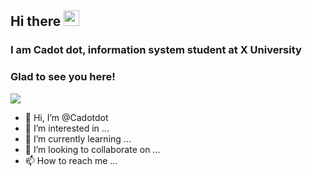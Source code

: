 <!-- welcome message -->
 <h2>Hi there <img src="https://media.giphy.com/media/hvRJCLFzcasrR4ia7z/giphy.gif" width="25px"></h2>
 <h3> I am Cadot dot, information system student at X University </h3>
 <h3>Glad to see you here!</h3>

<!-- retro visitor counter -->
  ![](https://komarev.com/ghpvc/?username=AlbertusAlanMehetabel&color=58a4b0&label=VIEWS)

- 👋 Hi, I’m @Cadotdot
- 👀 I’m interested in ...
- 🌱 I’m currently learning ...
- 💞️ I’m looking to collaborate on ...
- 📫 How to reach me ...

<!---
Cadotdot/Cadotdot is a ✨ special ✨ repository because its `README.md` (this file) appears on your GitHub profile.
You can click the Preview link to take a look at your changes.
--->
